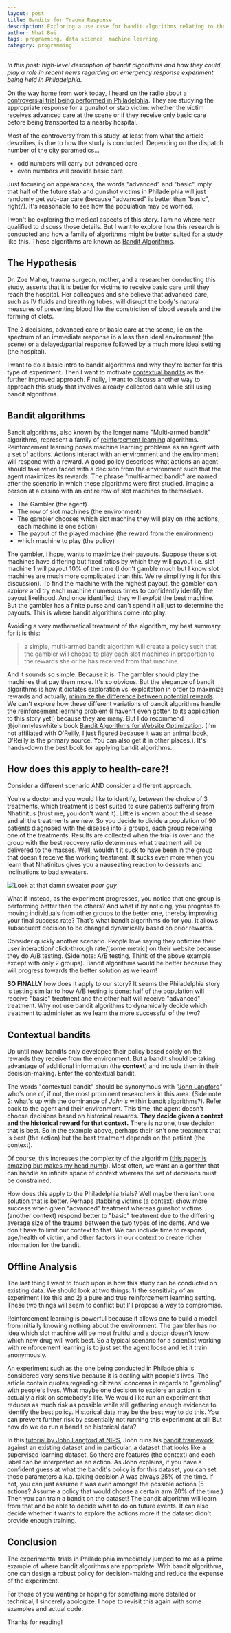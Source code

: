 ```yaml
---
layout: post
title: Bandits for Trauma Response
description: Exploring a use case for bandit algorithms relating to the PIPT
author: Nhat Bui
tags: programming, data science, machine learning
category: programming
---
```


_In this post: high-level description of bandit algorithms and how they could
play a role in recent news regarding an emergency response experiment being held
in Philadelphia._

On the way home from work today, I heard on the radio about a [controversial trial being performed
in Philadelphia](http://www.npr.org/sections/health-shots/2016/10/20/496828573/will-a-study-save-victims-of-violence-or-gamble-with-their-lives). They are studying the appropriate response for a gunshot
or stab victim: whether the victim receives advanced care at the scene or if they
receive only basic care before being transported to a nearby hospital.

Most of the controversy from this study, at least from what the article describes,
is due to how the study is conducted. Depending on the dispatch number of the city paramedics...

* odd numbers will carry out advanced care
* even numbers will provide basic care

Just focusing on appearances, the words "advanced" and "basic" imply that half of the
future stab and gunshot victims in Philadelphia will just randomly get sub-bar
care (because "advanced" is better than "basic", right?). It's reasonable to see
how the population may be worried.

I won't be exploring the medical aspects of this story. I am no where near qualified
to discuss those details. But I want to explore how this
research is conducted and how a family of algorithms might be better suited for
a study like this. These algorithms are known as [Bandit Algorithms](https://en.wikipedia.org/wiki/Multi-armed_bandit).

## The Hypothesis

Dr. Zoe Maher, trauma surgeon, mother, and a researcher conducting this study,
asserts that it is better for victims to receive basic care until they reach the
hospital. Her colleagues and she believe that advanced care, such as IV fluids
and breathing tubes, will disrupt the body's natural measures of preventing blood
like the constriction of blood vessels and the forming of clots.

The 2 decisions, advanced care or basic care at the scene, lie on the spectrum of an immediate response in a less than ideal environment (the scene) or a delayed/partial response followed by a much more ideal setting (the hospital).

I want to do a basic intro to bandit algorithms and why they're better for this
type of experiment. Then I want to motivate [contextual bandits](http://hunch.net/?p=298)
as the further improved approach. Finally, I want to discuss another way to approach
this study that involves already-collected data while still using bandit algorithms.

## Bandit algorithms

Bandit algorithms, also known by the longer name "Multi-armed bandit" algorithms,
represent a family of [reinforcement learning](https://en.wikipedia.org/wiki/Reinforcement_learning) algorithms. Reinforcement learning poses machine learning problems as an agent with a set of
actions. Actions interact with an environment and the environment will respond
with a reward. A good policy describes what actions an agent should take when faced
with a decision from the environment such that the agent maximizes its rewards.
The phrase "multi-armed bandit" are named after the scenario
in which these algorithms were first studied. Imagine a person at a casino with an
entire row of slot machines to themselves.

* The Gambler (the agent)
* The row of slot machines (the environment)
* The gambler chooses which slot machine they will play on (the actions, each machine is one action)
* The payout of the played machine (the reward from the environment)
* which machine to play (the policy)

The gambler, I hope, wants to maximize their payouts. Suppose these slot machines
have differing but fixed ratios by which they will payout i.e. slot machine 1
will payout 10% of the time (I don't gamble much but I know slot machines are
much more complicated than this. We're simplifying it for this discussion). To find
the machine with the highest payout, the gambler can _explore_ and try each machine
numerous times to confidently identify the payout likelihood.
And once identified, they will _exploit_ the best machine.
But the gambler has a finite purse and can't spend it all just to determine the payouts.
This is where bandit algorithms come into play.

Avoiding a very mathematical treatment of the algorithm, my best summary for it
is this:

> a simple, multi-armed bandit algorithm will create a policy such that
the gambler will choose to play each slot machines in proportion to the rewards
she or he has received from that machine.

And it sounds so simple. Because it is. The gambler should play the
machines that pay them more. It's so obvious. But the elegance of bandit algorithms
is how it dictates exploration vs. exploitation in order to maximize rewards and actually,
[minimize the difference between potential rewards](https://en.wikipedia.org/wiki/Regret_(decision_theory)). We can't explore
how these different variations of bandit algorithms handle the reinforcement learning problem
(I haven't even gotten to its application to this story yet!) because they are many.
But I do recommend @johnmyleswhite's book [Bandit Algorithms for Website Optimization](http://shop.oreilly.com/product/0636920027393.do). (I'm not affiliated with
O'Reilly, I just figured because it was an [animal book](http://archive.oreilly.com/pub/a/oreilly/news/ediemals_0400.html), O'Reilly
is the primary source. You can also get it in other places.). It's hands-down the
best book for applying bandit algorithms.

## How does this apply to health-care?!

Consider a different scenario AND consider a different approach.

You're a doctor and you would like to identify, between the choice of 3 treatments,
which treatment is best suited to cure patients suffering from Nhatinitus (trust me,
  you don't want it). Little is known about the disease and all the treatments are
  new. So you decide to divide a population of 90 patients diagnosed with the disease
  into 3 groups, each group receiving one of the treatments. Results are collected
  when the trial is over and the group with the best recovery ratio determines
  what treatment will be delivered to the masses. Well, wouldn't it suck to have
  been in the group that doesn't receive the working treatment. It sucks even
  more when you learn that Nhatinitus gives you a nauseating reaction to desserts
  and inclinations to bad sweaters.

  ![Look at that damn sweater](/img/what_a_fool.jpg)
  *poor guy*

What if instead, as the experiment progresses, you notice that one group is performing
better than the others? And what if by noticing, you progress to moving individuals
from other groups to the better one, thereby improving your final success rate?
That's what bandit algorithms do for you. It allows subsequent decision to be changed dynamically
based on prior rewards.

Consider quickly another scenario. People love saying they optimize their user interaction/
click-through rate/[some metric] on their website because they do A/B testing. (Side note: A/B testing.
  Think of the above example except with only 2 groups). Bandit algorithms would be
  better because they will progress towards the better solution as we learn!

__SO FINALLY__ how does it apply to our story? It seems the Philadelphia story
is testing similar to how A/B testing is done: half of the population will receive
"basic" treatment and the other half will receive "advanced" treatment. Why not
use bandit algorithms to dynamically decide which treatment to administer as we
learn the more successful of the two?

## Contextual bandits

Up until now, bandits only developed their policy based solely on the rewards
they receive from the environment. But a bandit should be taking advantage of
additional information (the __context__) and include them in their decision-making.
Enter the contextual bandit.

The words "contextual bandit" should be synonymous with "[John Langford](http://hunch.net/~jl/)"
who's one of, if not, the most prominent researchers in this area. (Side note 2:
  what's up with the dominance of _John's_ within bandit algorithms?).
  Refer back to the agent and their environment. This time, the agent
  doesn't choose decisions based on historical rewards. __They decide
  given a context and the historical reward for that context.__ There is no one, true
  decision that is best. So in the example above, perhaps their isn't one treatment
  that is best (the action) but the best treatment depends on the patient (the context).

Of course, this increases the complexity of the algorithm ([this paper is amazing
but makes my head numb](https://arxiv.org/pdf/1402.6779v6.pdf)).
Most often, we want an algorithm that can handle an infinite space of context whereas the set of decisions must be constrained.

How does this apply to the Philadelphia trials? Well maybe there isn't one solution
that is better. Perhaps stabbing victims (a context) show more success when given
"advanced" treatment whereas gunshot victims (another context) respond better to
"basic" treatment due to the differing average size of the trauma between the two
types of incidents. And we don't have to limit our context to that. We can include
time to respond, age/health of victim, and other factors in our context to create
richer information for the bandit.

## Offline Analysis

The last thing I want to touch upon is how this study can be conducted on existing
data. We should look at two things: 1) the sensitivity of an experiment like this and 2)
 a pure and true reinforcement learning setting. These two things will seem to
 conflict but I'll propose a way to compromise.

Reinforcement learning is powerful because it allows one to build a model from
initially knowing nothing about the environment. The gambler has no idea which
slot machine will be most fruitful and a doctor doesn't know which new drug will
work best. So a typical scenario for a scientist working with reinforcement learning
is to just set the agent loose and let it train anonymously.

An experiment such as the one being conducted in Philadelphia is considered very
sensitive because it is dealing with people's lives.
The article contain quotes regarding citizens' concerns in regards to "gambling"
with people's lives. What maybe one decision to explore an action is actually
a risk on somebody's life. We would like run an experiment that reduces as much
risk as possible while still gathering enough evidence to identify the best policy.
Historical data may be the best way to do this. You can prevent further risk by essentially
not running this experiment at all! But how do we do run a bandit on historical
data?

In this [tutorial by John Langford at NIPS](https://www.youtube.com/watch?v=vwCxB6tiCc4),
John runs his [bandit framework](https://github.com/JohnLangford/vowpal_wabbit/wiki),
against an existing dataset and in particular, a dataset that looks like a supervised
learning dataset. So there are features (the context) and each label can be interpreted
as an action. As John explains, if you have a confident guess at what the bandit's
policy is for this dataset, you can set those parameters a.k.a. taking decision A
was always 25% of the time. If not, you can just assume it was even amongst the
possible actions (5 actions? Assume a policy that would choose a certain arm 20%
  of the time.) Then you can train a bandit on the dataset! The bandit algorithm
  will learn from that and be able to decide what to do on future events. It can
  also decide whether it wants to explore the actions more if the dataset didn't
  provide enough training.

## Conclusion

The experimental trials in Philadelphia immediately jumped to me as a prime
example of where bandit algorithms are appropriate. With bandit algorithms, one
can design a robust policy for decision-making and reduce the expense of the experiment.

For those of you wanting or hoping for something more detailed or technical, I sincerely
apologize. I hope to revisit this again with some examples and actual code.

Thanks for reading!
